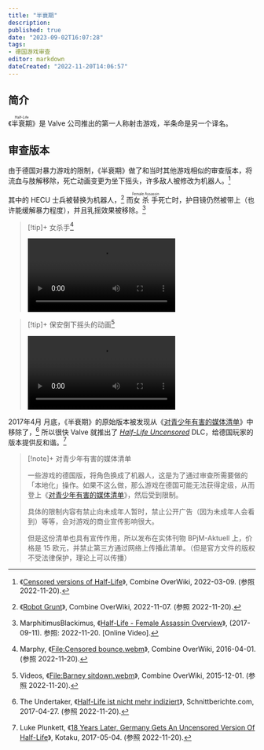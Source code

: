 ```yaml
---
title: "半衰期"
description:
published: true
date: "2023-09-02T16:07:28"
tags:
- 德国游戏审查
editor: markdown
dateCreated: "2022-11-20T14:06:57"
---
```


## 简介

《<ruby>半衰期<rp>(</rp><rt>Half-Life</rt><rp>)</rp></ruby>》是 Valve 公司推出的第一人称射击游戏，半条命是另一个译名。

## 审查版本

由于德国对暴力游戏的限制，《半衰期》做了和当时其他游戏相似的审查版本，将流血与肢解移除，死亡动画变更为坐下摇头，许多敌人被修改为机器人。[^cvoh]

[^cvoh]: 《[Censored versions of Half-Life](https://combineoverwiki.net/wiki/Censored_versions_of_Half-Life)》, Combine OverWiki, 2022-03-09. (参照 2022-11-20).

其中的 HECU 士兵被替换为机器人，[^wirg] 而<ruby>女杀手<rp>(</rp><rt>Female Assassin</rt><rp>)</rp></ruby>死亡时，护目镜仍然被带上（也许能缓解暴力程度），并且乳摇效果被移除。[^sbb9YYkag94]

[^wirg]: 《[Robot Grunt](https://combineoverwiki.net/wiki/Robot_Grunt)》, Combine OverWiki, 2022-11-07. (参照 2022-11-20).

[^sbb9YYkag94]: MarphitimusBlackimus, 《[Half-Life - Female Assassin Overview](https://www.youtube.com/watch?v=sbb9YYkag94)》, (2017-09-11). 参照: 2022-11-20. [Online Video].

> [!tip]+ 女杀手[^f_cb]
>
> ![type:video](https://s3.tebi.io/ggame/game/半衰期/Censored_bounce.webm)

[^f_cb]: Marphy, 《[File:Censored bounce.webm](https://combineoverwiki.net/wiki/File:Censored_bounce.webm)》, Combine OverWiki, 2016-04-01. (参照 2022-11-20).

> [!tip]+ 保安倒下摇头的动画[^f_bs]
>
> ![type:video](https://s3.tebi.io/ggame/game/半衰期/Barney_sitdown.webm)

[^f_bs]: Videos, 《[File:Barney sitdown.webm](https://combineoverwiki.net/wiki/File:Barney_sitdown.webm)》, Combine OverWiki, 2015-12-01. (参照 2022-11-20).

2017年4月 月底，《半衰期》的原始版本被发现从《[对青少年有害的媒体清单][]》中移除了，[^11984] 所以很快 Valve 就推出了 _[Half-Life Uncensored][]_ DLC，给德国玩家的版本提供反和谐。[^36212]

[对青少年有害的媒体清单]: https://de.wikipedia.org/wiki/Bundeszentrale_f%C3%BCr_Kinder-_und_Jugendmedienschutz

[^11984]: The Undertaker, 《[Half-Life ist nicht mehr indiziert](https://web.archive.org/web/20220416043234/https://www.schnittberichte.com/news.php?ID=11984)》, Schnittberichte.com, 2017-04-27. (参照 2022-11-20).

[Half-Life Uncensored]: https://steamdb.info/app/632440/

[^36212]: Luke Plunkett, 《[18 Years Later, Germany Gets An Uncensored Version Of Half-Life](https://web.archive.org/web/20220907141917/https://kotaku.com/18-years-later-germany-gets-an-uncensored-version-of-h-1794936212)》, Kotaku, 2017-05-04. (参照 2022-11-20).

> [!note]+ 对青少年有害的媒体清单
>
> 一些游戏的德国版，将角色换成了机器人，这是为了通过审查所需要做的「本地化」操作。如果不这么做，那么游戏在德国可能无法获得定级，从而登上《[对青少年有害的媒体清单][]》，然后受到限制。
>
> 具体的限制内容有禁止向未成年人暂时，禁止公开广告（因为未成年人会看到）等等，会对游戏的商业宣传影响很大。
>
> 但是这份清单也具有宣传作用，所以发布在实体刊物 BPjM-Aktuell 上，价格是 15 欧元，并禁止第三方通过网络上传播此清单。（但是官方文件的版权不受法律保护，理论上可以传播）
